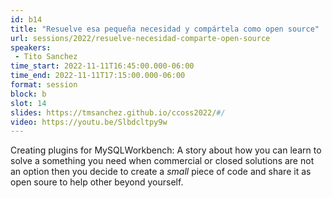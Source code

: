 ```yaml
---
id: b14
title: "Resuelve esa pequeña necesidad y compártela como open source"
url: sessions/2022/resuelve-necesidad-comparte-open-source 
speakers:
 - Tito Sanchez
time_start: 2022-11-11T16:45:00.000-06:00
time_end: 2022-11-11T17:15:00.000-06:00
format: session
block: b
slot: 14
slides: https://tmsanchez.github.io/ccoss2022/#/
video: https://youtu.be/Slbdcltpy9w
---
```


Creating plugins for MySQLWorkbench: A story about how you can learn to solve a something you need when commercial or closed solutions are not an option then you decide to create a *small* piece of code and share it as open soure to help other beyond yourself.